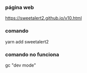 
### página web
https://sweetalert2.github.io/v10.html

### comando
yarn add sweetalert2


### comando no funciona
gc "dev mode"